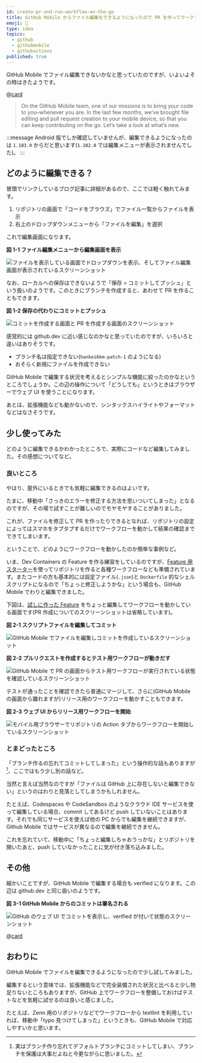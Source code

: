 ```yaml
---
id: create-pr-and-run-workflow-on-the-go
title: GitHub Mobile からファイル編集をできるようになったので PR を作ってワークフローを動かしてみた
emoji: 📱
type: idea
topics:
  - github
  - githubmobile
  - githubactions
published: true
---
```


GitHub Mobile でファイル編集できないかなと思っていたのですが、いよいよその時はきたようです。

@[card](https://github.blog/2023-03-07-file-editing-on-github-mobile-keeps-leveling-up/)

> On the GitHub Mobile team, one of our missions is to bring your code to you–whenever you are. In the last few months, we’ve brought file editing and pull request creation to your mobile device, so that you can keep contributing on the go. Let’s take a look at what’s new.

:::message
Android 版でしか確認していませんが、編集できるようになったのは `1.103.0` からだと思います(`1.102.0` では編集メニューが表示されませんでした)。
:::

## どのように編集できる？

冒頭でリンクしているブログ記事に詳細があるので、ここでは軽く触れてみます。

1.  リポジトリの画面で「コードをブラウズ」でファイル一覧からファイルを表示
2.  右上のドロップダウンメニューから「ファイルを編集」を選択

これで編集画面になります。

**図 1-1 ファイル編集メニューから編集画面を表示**

![ファイルを表示している画面でドロップダウンを表示、そしてファイル編集画面が表示されているスクリーンショット](https://images.microcms-assets.io/assets/1fff6177c5c74aac8d5158dc17492c92/629b0add36564e27a44b6cb65ce3059b/create-pr-and-run-workflow-on-the-go-dropdown-edit-file.png?w=1110\&h=1040\&auto=compress%2Cformat)

なお、ローカルへの保存はできないようで「保存 = コミットしてプッシュ」という扱いのようです。このときにブランチを作成すると、あわせて PR を作ることもできます。

**図 1-2 保存の代わりにコミットとプッシュ**

![コミットを作成する画面と PR を作成する画面のスクリーンショット](https://images.microcms-assets.io/assets/1fff6177c5c74aac8d5158dc17492c92/5aca4331aecb4d12a3d241159a4dda11/create-pr-and-run-workflow-on-the-go-commit-pr.png?w=1110\&h=1040\&auto=compress%2Cformat)

感覚的には github.dev に近い感じなのかなと思っていたのですが、いろいろと違いはありそうです。

*   ブランチ名は指定できない(`hankei6km-patch-1` のようになる)
*   おそらく新規にファイルを作成できない

GitHub Mobile で編集する状況を考えるとシンプルな機能に絞ったのかなというところでしょうか。この辺の操作について「どうしても」というときはブラウザーでウェブ UI を使うことになります。

あとは、拡張機能なども動かないので、シンタックスハイライトやフォーマットなどはなさそうです。

## 少し使ってみた

どのように編集できるかわかったところで、実際にコードなど編集してみました。その感想についてなど。

### 良いところ

やはり、屋外にいるときでも気軽に編集できるのはよいです。

たまに、移動中「さっきのエラーを修正する方法を思いついてしまった」となるのですが、その場で試すことが難しいのでモヤモヤすることがありました。

これが、ファイルを修正して PR を作ったりできるとなれば、リポジトリの設定によってはスマホをタプタプするだけでワークフローを動かして結果の確認までできてしまいます。

ということで、どのようにワークフローを動かしたのか簡単な事例など。

いま、Dev Containers の Feature を作る練習をしているのですが、[Feature 用スターター](https://github.com/devcontainers/feature-starter)を使ってリポジトリを作ると各種ワークフローなども準備されています。またコードの方も基本的には設定ファイル(`.json`)と `Dockerfile` 的なシェルスクリプトになるので「ちょっと修正しようかな」という場合も、GitHub Mobile でわりと編集できました。

下図は、[試しに作った Feature](https://github.com/hankei6km/test-feature-starter/tree/main/src/aicommits) をちょっと編集してワークフローを動かしている画面です(PR 作成についてのスクリーンショットは省略しています)。

**図 2-1 スクリプトファイルを編集してコミット**

![GitHub Mobile でファイルを編集しコミットを作成しているスクリーンショット](https://images.microcms-assets.io/assets/1fff6177c5c74aac8d5158dc17492c92/f7ce08936dd04ccf8c04a6c716f7c75e/create-pr-and-run-workflow-on-the-go-edit-script.png?w=540\&h=1040\&auto=compress%2Cformat)

**図 2-2 プルリクエストを作成するとテスト用ワークフローが動きだす**

![GitHub Mobile で PR の画面からテスト用ワークフローが実行されている状態を確認しているスクリーンショット](https://images.microcms-assets.io/assets/1fff6177c5c74aac8d5158dc17492c92/d16ae105e7fb4b408d01074dce302945/create-pr-and-run-workflow-on-the-go-release.png?w=540\&h=1040\&auto=compress%2Cformat)

テストが通ったことを確認できたら普通にマージして、さらに(GitHub Mobile の画面から離れますが)リリース用のワークフローを動かすこともできます。

**図 2-3 ウェブ UI からリリース用ワークフローを開始**

![モバイル用ブラウザーでリポジトリの Action タブからワークフローを開始しているスクリーンショット](https://images.microcms-assets.io/assets/1fff6177c5c74aac8d5158dc17492c92/78db710056654ad492f0a4e74c94410e/create-pr-and-run-workflow-on-the-go-run-workflow.png?w=540\&h=1040\&auto=compress%2Cformat)

### とまどったところ

「ブランチ作るの忘れてコミットしてしまった」という操作的な話もありますが[^branch-protection]、ここではもう少し別の話など。

[^branch-protection]: 実はブランチ作り忘れてデフォルトブランチにコミットしてしまい、ブランチを保護は大事だよねと今更ながらに思いました。

当然と言えば当然なのですが「ファイルは GitHub 上に存在しないと編集できない」というのはわりと見落としてしまうかもしれません。

たとえば、Codespaces や CodeSandbox のようなクラウド IDE サービスを使って編集している場合、commit してあるけど push していないことはあります。それでも同じサービスを使えば他の PC からでも編集を継続できますが、Github Mobile ではサービスが異なるので編集を継続できません。

これを忘れていて、移動中に「ちょっと編集しちゃおうっかな」とリポジトリを開いたあと、push していなかったことに気が付き落ち込みました。

## その他

細かいことですが、GitHub Mobile で編集する場合も verified になります。この辺は github.dev と同じ扱いのようです。

**図 3-1 GitHub Mobile からのコミットは署名される**

![GitHub のウェブ UI でコミットを表示し、verified が付いて状態のスクリーンショット](https://images.microcms-assets.io/assets/1fff6177c5c74aac8d5158dc17492c92/6423f216dad94a4099b78dd542a056b4/create-pr-and-run-workflow-on-the-go-run-workflow-verified.png?w=531\&h=167\&auto=compress%2Cformat)

@[card](https://zenn.dev/hankei6km/articles/commits-on-github-dev-are-signed-by-web-flow-gpg)

## おわりに

GitHub Mobile でファイルを編集できるようになったので少し試してみました。

編集するという意味では、拡張機能などで完全装備された状況と比べると少し物足りないところもありますが、GitHub 上でワークフローを整備しておけばテストなどを気軽に試せるのは良いと感じました。

たとえば、Zenn 用のリポジトリなどでワークフローから textlint を利用していれば、移動中「typo 見つけてしまった」というときも、GitHub Mobile で対応しやすいかと思います。
